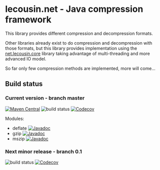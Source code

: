 # lecousin.net - Java compression framework

This library provides different compression and decompression formats.

Other libraries already exist to do compression and decompression with those formats, but
this library provides implementation using the
[net.lecousin.core]("https://github.com/lecousin/java-framework-core" "java-framework-core") library
taking advantage of multi-threading and more advanced IO model. 

So far only few compression methods are implemented, more will come...

## Build status

### Current version - branch master

[![Maven Central](https://img.shields.io/maven-central/v/net.lecousin.compression/parent-pom.svg)](http://search.maven.org/#search%7Cga%7C1%7Cg%3A%22net.lecousin.compression%22)
![build status](https://travis-ci.org/lecousin/java-compression.svg?branch=master "Build Status")
[![Codecov](https://codecov.io/gh/lecousin/java-compression/graph/badge.svg)](https://codecov.io/gh/lecousin/java-compression/branch/master)

Modules:
 * deflate [![Javadoc](https://img.shields.io/badge/javadoc-0.1.2-brightgreen.svg)](https://www.javadoc.io/doc/net.lecousin.compression/deflate/0.1.2)
 * gzip [![Javadoc](https://img.shields.io/badge/javadoc-0.1.2-brightgreen.svg)](https://www.javadoc.io/doc/net.lecousin.compression/gzip/0.1.2)
 * mszip [![Javadoc](https://img.shields.io/badge/javadoc-0.1.2-brightgreen.svg)](https://www.javadoc.io/doc/net.lecousin.compression/mszip/0.1.2)

### Next minor release - branch 0.1   

![build status](https://travis-ci.org/lecousin/java-compression.svg?branch=0.1 "Build Status")
[![Codecov](https://codecov.io/gh/lecousin/java-compression/branch/0.1/graph/badge.svg)](https://codecov.io/gh/lecousin/java-compression/branch/0.1)
